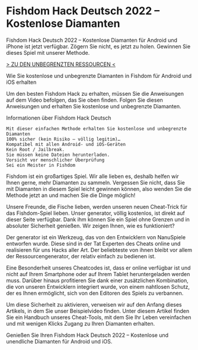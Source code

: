 # Fishdom Hack Deutsch 2022 – Kostenlose Diamanten
Fishdom Hack Deutsch 2022 – Kostenlose Diamanten für Android und iPhone ist jetzt verfügbar. Zögern Sie nicht, es jetzt zu holen. Gewinnen Sie dieses Spiel mit unserer Methode.


[> ZU DEN UNBEGRENZTEN RESSOURCEN <](https://vipspiele.com/fishdom-hack-deutsch-kostenlose-diamanten/)

 
Wie Sie kostenlose und unbegrenzte Diamanten in Fishdom für Android und iOS erhalten

 

Um den besten Fishdom Hack zu erhalten, müssen Sie die Anweisungen auf dem Video befolgen, das Sie oben finden. Folgen Sie diesen Anweisungen und erhalten Sie kostenlose und unbegrenzte Diamanten.

 
Informationen über Fishdom Hack Deutsch

    Mit dieser einfachen Methode erhalten Sie kostenlose und unbegrenzte Diamanten
    100% sicher (kein Risiko – völlig legitim)…
    Kompatibel mit allen Android- und iOS-Geräten
    Kein Root / Jailbreak.
    Sie müssen keine Dateien herunterladen.
    Vorsicht vor menschlicher Überprüfung
    Sei ein Meister in Fishdom

 

Fishdom ist ein großartiges Spiel. Wir alle lieben es, deshalb helfen wir Ihnen gerne, mehr Diamanten zu sammeln. Vergessen Sie nicht, dass Sie mit Diamanten in diesem Spiel leicht gewinnen können, also wenden Sie die Methode jetzt an und machen Sie die Dinge möglich!

Unsere Freunde, die Fische lieben, werden unseren neuen Cheat-Trick für das Fishdom-Spiel lieben. Unser generator, völlig kostenlos, ist direkt auf dieser Seite verfügbar. Dank ihm können Sie ein Spiel ohne Grenzen und in absoluter Sicherheit genießen. Wir zeigen Ihnen, wie es funktioniert?

Der generator ist ein Werkzeug, das von den Entwicklern von NanuSpiele entworfen wurde. Diese sind in der Tat Experten des Cheats online und realisieren für uns Hacks aller Art. Der beliebteste von ihnen bleibt vor allem der Ressourcengenerator, der relativ einfach zu bedienen ist.

Eine Besonderheit unseres Cheatcodes ist, dass er online verfügbar ist und nicht auf Ihrem Smartphone oder auf Ihrem Tablet heruntergeladen werden muss. Darüber hinaus profitieren Sie dank einer zusätzlichen Kombination, die von unseren Entwicklern integriert wurde, von einem nahtlosen Schutz, der es Ihnen ermöglicht, sich von den Editoren des Spiels zu verbannen.

Um diese Sicherheit zu aktivieren, verweisen wir auf den Anfang dieses Artikels, in dem Sie unser Beispielvideo finden. Unter diesem Artikel finden Sie ein Handbuch unseres Cheat-Tools, mit dem Sie Ihr Leben vereinfachen und mit wenigen Klicks Zugang zu Ihren Diamanten erhalten.

 

Genießen Sie Ihren Fishdom Hack Deutsch 2022 – Kostenlose und unendliche Diamanten für Android und iOS.
